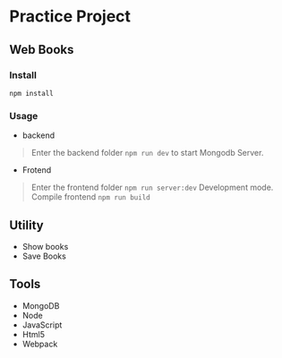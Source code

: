 # Practice Project

## Web Books

### Install
`npm install`

### Usage
* backend
>Enter the backend folder `npm run dev` to start Mongodb Server.
* Frotend
>Enter the frontend folder `npm run server:dev` Development mode.
>Compile frontend `npm run build`

## Utility
* Show books
* Save Books

## Tools
* MongoDB
* Node
* JavaScript
* Html5
* Webpack
